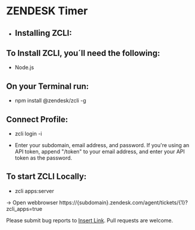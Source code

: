 # ZENDESK Timer 

* ## Installing ZCLI:

## To Install ZCLI, you´ll need the following:
- Node.js

## On your Terminal run: 
- npm install @zendesk/zcli -g

## Connect Profile:
- zcli login -i

- Enter your subdomain, email address, and password. If you're using an API token, append "/token" to your email address, and enter your API token as the password.

## To start ZCLI Locally:
- zcli apps:server 

-> Open webbrowser https://{subdomain}.zendesk.com/agent/tickets/{1}?zcli_apps=true


Please submit bug reports to [Insert Link](). Pull requests are welcome. 


